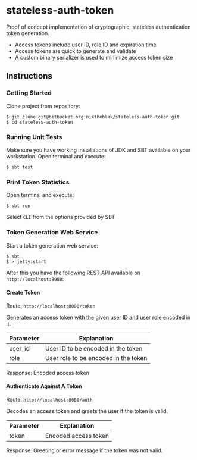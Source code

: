 # stateless-auth-token

Proof of concept implementation of cryptographic, stateless authentication token generation.

* Access tokens include user ID, role ID and expiration time
* Access tokens are quick to generate and validate
* A custom binary serializer is used to minimize access token size

## Instructions

### Getting Started

Clone project from repository:

    $ git clone git@bitbucket.org:niktheblak/stateless-auth-token.git
    $ cd stateless-auth-token

### Running Unit Tests

Make sure you have working installations of JDK and SBT available on your workstation. Open terminal and execute:

    $ sbt test

### Print Token Statistics

Open terminal and execute:

    $ sbt run

Select `CLI` from the options provided by SBT

### Token Generation Web Service

Start a token generation web service:

    $ sbt
    $ > jetty:start

After this you have the following REST API available on `http://localhost:8080`:

#### Create Token

Route: `http://localhost:8080/token`

Generates an access token with the given user ID and user role encoded in it.

Parameter | Explanation
--------- | -----------
user_id   | User ID to be encoded in the token
role      | User role to be encoded in the token

Response: Encoded access token

#### Authenticate Against A Token

Route: `http://localhost:8080/auth`

Decodes an access token and greets the user if the token is valid.

Parameter | Explanation
--------- | -----------
token     | Encoded access token

Response: Greeting or error message if the token was not valid.